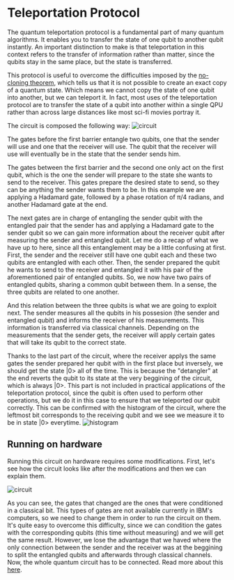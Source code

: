 # Teleportation Protocol
The quantum teleportation protocol is a fundamental part of many quantum algorithms. It enables you to transfer the state of one qubit to another qubit instantly. An important distinction to make is that teleportation in this context refers to the transfer of information rather than matter, since the qubits stay in the same place, but the state is transferred.

This protocol is useful to overcome the difficulties imposed by the [no-cloning theorem](https://en.wikipedia.org/wiki/No-cloning_theorem), which tells us that it is not possible to create an exact copy of a quantum state. Which means we cannot copy the state of one qubit into another, but we can teleport it. In fact, most uses of the teleportation protocol are to transfer the state of a qubit into another within a single QPU rather than across large distances like most sci-fi movies portray it. 

The circuit is composed the following way:
![circuit](https://user-images.githubusercontent.com/63567458/102338421-1e3dac00-3f94-11eb-8673-1086ce5c8ab2.jpg)

The gates before the first barrier entangle two qubits, one that the sender will use and one that the receiver will use. The qubit that the receiver will use will eventually be in the state that the sender sends him.

The gates between the first barrier and the second one only act on the first qubit, which is the one the sender will prepare to the state she wants to send to the receiver. This gates prepare the desired state to send, so they can be anything the sender wants them to be. In this example we are applying a Hadamard gate, followed by a phase rotation of π/4 radians, and another Hadamard gate at the end. 

The next gates are in charge of entangling the sender qubit with the entangled pair that the sender has and applying a Hadamard gate to the sender qubit so we can gain more information about the receiver qubit after measuring the sender and entangled qubit. Let me do a recap of what we have up to here, since all this entanglement may be a little confusing at first. First, the sender and the receiver still have one qubit each and these two qubits are entangled with each other. Then, the sender prepared the qubit he wants to send to the receiver and entangled it with his pair of the aforementioned pair of entangled qubits. So, we now have two pairs of entangled qubits, sharing a common qubit between them. In a sense, the three qubits are related to one another.

And this relation between the three qubits is what we are going to exploit next. The sender measures all the qubits in his possesion (the sender and entangled qubit) and informs the receiver of his measurements. This information is transferred via classical channels. Depending on the measurements that the sender gets, the receiver will apply certain gates that will take its qubit to the correct state. 

Thanks to the last part of the circuit, where the receiver applys the same gates the sender prepared her qubit with in the first place but inversely, we should get the state |0> all of the time. This is because the "detangler" at the end reverts the qubit to its state at the very beggining of the circuit, which is always |0>. This part is not included in practical applications of the teleportation protocol, since the qubit is often used to perform other operations, but we do it in this case to ensure that we teleported our qubit correctly. This can be confirmed with the histogram of the circuit, where the leftmost bit corresponds to the receiving qubit and we see we measure it to be in state |0> everytime.
![histogram](https://user-images.githubusercontent.com/63567458/102122809-5505ac00-3e46-11eb-8f72-93bf4098fc83.jpg)

## Running on hardware
Running this circuit on hardware requires some modifications. First, let's see how the circuit looks like after the modifications and then we can explain them. 

![circuit](https://user-images.githubusercontent.com/63567458/104216688-ad769c00-543a-11eb-9be0-252abab79fe7.jpg)

As you can see, the gates that changed are the ones that were conditioned in a classical bit. This types of gates are not available currently in IBM's computers, so we need to change them in order to run the circuit on them. It's quite easy to overcome this difficulty, since we can condition the gates with the corresponding qubits (this time without measuring) and we will get the same result. However, we lose the advantage that we haved where the only connection between the sender and the receiver was at the beggining to split the entangled qubits and afterwards through classical channels. Now, the whole quantum circuit has to be connected. Read more about this [here](https://qiskit.org/textbook/ch-algorithms/teleportation.html#5.-Teleportation-on-a-Real-Quantum-Computer-).
